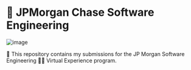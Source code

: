 # :bank: JPMorgan Chase Software Engineering

![image](https://user-images.githubusercontent.com/72922139/180824180-729cc924-00c7-4d7b-b823-bbb075167e46.png)


:bank: This repository contains my submissions for the JP Morgan Software Engineering :technologist: Virtual Experience program. 
